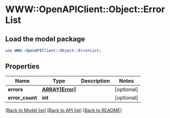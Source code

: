 # WWW::OpenAPIClient::Object::ErrorList

## Load the model package
```perl
use WWW::OpenAPIClient::Object::ErrorList;
```

## Properties
Name | Type | Description | Notes
------------ | ------------- | ------------- | -------------
**errors** | [**ARRAY[Error]**](Error.md) |  | [optional] 
**error_count** | **int** |  | [optional] 

[[Back to Model list]](../README.md#documentation-for-models) [[Back to API list]](../README.md#documentation-for-api-endpoints) [[Back to README]](../README.md)



